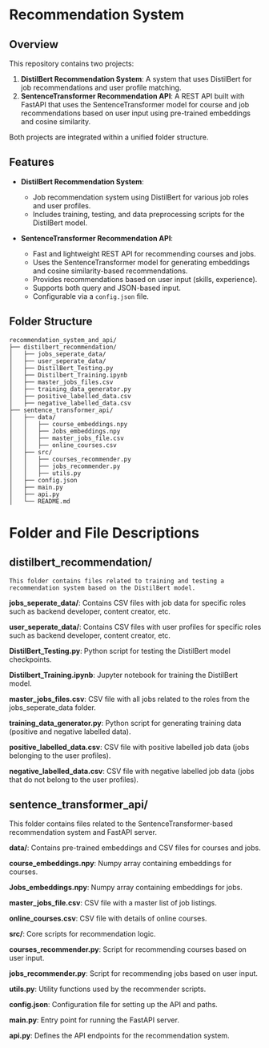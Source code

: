 # Recommendation System

## Overview

This repository contains two projects:

1. **DistilBert Recommendation System**: A system that uses DistilBert for job recommendations and user profile matching.
2. **SentenceTransformer Recommendation API**: A REST API built with FastAPI that uses the SentenceTransformer model for course and job recommendations based on user input using pre-trained embeddings and cosine similarity.

Both projects are integrated within a unified folder structure.

## Features

- **DistilBert Recommendation System**:
  - Job recommendation system using DistilBert for various job roles and user profiles.
  - Includes training, testing, and data preprocessing scripts for the DistilBert model.
  
- **SentenceTransformer Recommendation API**:
  - Fast and lightweight REST API for recommending courses and jobs.
  - Uses the SentenceTransformer model for generating embeddings and cosine similarity-based recommendations.
  - Provides recommendations based on user input (skills, experience).
  - Supports both query and JSON-based input.
  - Configurable via a `config.json` file.

## Folder Structure

```plaintext
recommendation_system_and_api/
├── distilbert_recommendation/
│   ├── jobs_seperate_data/
│   ├── user_seperate_data/
│   ├── DistilBert_Testing.py
│   ├── Distilbert_Training.ipynb
│   ├── master_jobs_files.csv
│   ├── training_data_generator.py
│   ├── positive_labelled_data.csv
│   ├── negative_labelled_data.csv
├── sentence_transformer_api/
│   ├── data/
│   │   ├── course_embeddings.npy
│   │   ├── Jobs_embeddings.npy
│   │   ├── master_jobs_file.csv
│   │   ├── online_courses.csv
│   ├── src/
│   │   ├── courses_recommender.py
│   │   ├── jobs_recommender.py
│   │   ├── utils.py
│   ├── config.json
│   ├── main.py
│   ├── api.py
│   └── README.md

```


# Folder and File Descriptions

## distilbert_recommendation/

    This folder contains files related to training and testing a recommendation system based on the DistilBert model.

  **jobs_seperate_data/**: Contains CSV files with job data for specific roles such as backend developer, content creator, etc.

  **user_seperate_data/**: Contains CSV files with user profiles for specific roles such as backend developer, content creator, etc.

  **DistilBert_Testing.py**: Python script for testing the DistilBert model checkpoints.

  **Distilbert_Training.ipynb**: Jupyter notebook for training the DistilBert model.

  **master_jobs_files.csv**: CSV file with all jobs related to the roles from the jobs_seperate_data folder.

  **training_data_generator.py**: Python script for generating training data (positive and negative labelled data).

  **positive_labelled_data.csv**: CSV file with positive labelled job data (jobs belonging to the user profiles).

  **negative_labelled_data.csv**: CSV file with negative labelled job data (jobs that do not belong to the user profiles).

## sentence_transformer_api/

  This folder contains files related to the SentenceTransformer-based recommendation system and FastAPI server.

  **data/**: Contains pre-trained embeddings and CSV files for courses and jobs.

  **course_embeddings.npy**: Numpy array containing embeddings for courses.

  **Jobs_embeddings.npy**: Numpy array containing embeddings for jobs.

  **master_jobs_file.csv**: CSV file with a master list of job listings.

  **online_courses.csv**: CSV file with details of online courses.

  **src/**: Core scripts for recommendation logic.

  **courses_recommender.py**: Script for recommending courses based on user input.

  **jobs_recommender.py**: Script for recommending jobs based on user input.

  **utils.py**: Utility functions used by the recommender scripts.

  **config.json**: Configuration file for setting up the API and paths.

  **main.py**: Entry point for running the FastAPI server.

  **api.py**: Defines the API endpoints for the recommendation system.


